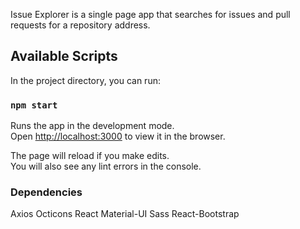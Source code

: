 Issue Explorer is a single page app that searches for issues and pull requests for a repository address.

## Available Scripts

In the project directory, you can run:

### `npm start`

Runs the app in the development mode.<br />
Open [http://localhost:3000](http://localhost:3000) to view it in the browser.

The page will reload if you make edits.<br />
You will also see any lint errors in the console.

### Dependencies
Axios
Octicons
React
Material-UI
Sass
React-Bootstrap
